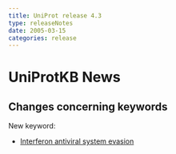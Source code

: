 ```yaml
---
title: UniProt release 4.3
type: releaseNotes
date: 2005-03-15
categories: release
---
```


# UniProtKB News

## Changes concerning keywords

New keyword:

-   [Interferon antiviral system evasion](http://www.uniprot.org/keywords/KW-0922)
